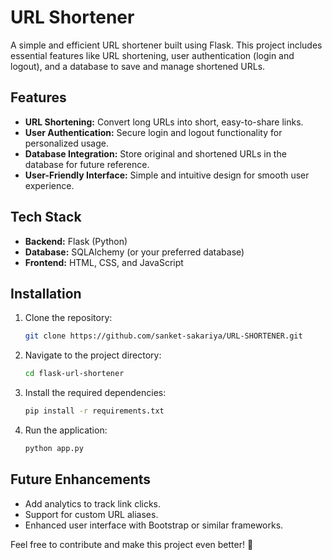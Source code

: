 # URL Shortener

A simple and efficient URL shortener built using Flask. This project includes essential features like URL shortening, user authentication (login and logout), and a database to save and manage shortened URLs.  

## Features
- **URL Shortening:** Convert long URLs into short, easy-to-share links.
- **User Authentication:** Secure login and logout functionality for personalized usage.
- **Database Integration:** Store original and shortened URLs in the database for future reference.
- **User-Friendly Interface:** Simple and intuitive design for smooth user experience.

## Tech Stack
- **Backend:** Flask (Python)
- **Database:** SQLAlchemy (or your preferred database)
- **Frontend:** HTML, CSS, and JavaScript

## Installation
1. Clone the repository:
   ```bash
   git clone https://github.com/sanket-sakariya/URL-SHORTENER.git
   ```
2. Navigate to the project directory:
   ```bash
   cd flask-url-shortener
   ```
3. Install the required dependencies:
   ```bash
   pip install -r requirements.txt
   ```
4. Run the application:
   ```bash
   python app.py
   ```

## Future Enhancements
- Add analytics to track link clicks.
- Support for custom URL aliases.
- Enhanced user interface with Bootstrap or similar frameworks.

Feel free to contribute and make this project even better! 🚀 

